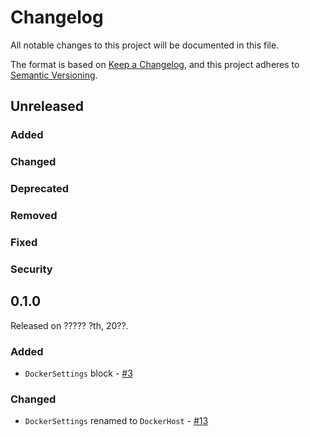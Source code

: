 # Changelog

All notable changes to this project will be documented in this file.

The format is based on [Keep a Changelog](https://keepachangelog.com/en/1.0.0/),
and this project adheres to [Semantic Versioning](https://semver.org/spec/v2.0.0.html).

## Unreleased

### Added

### Changed

### Deprecated

### Removed

### Fixed

### Security

## 0.1.0

Released on ????? ?th, 20??.

### Added

- `DockerSettings` block - [#3](https://github.com/PrefectHQ/prefect-docker/pull/3)

### Changed

- `DockerSettings` renamed to `DockerHost` - [#13](https://github.com/PrefectHQ/prefect-docker/pull/13)